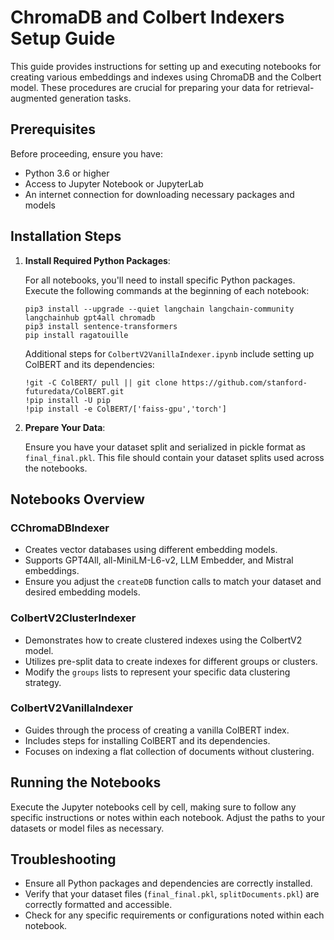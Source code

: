 # ChromaDB and Colbert Indexers Setup Guide

This guide provides instructions for setting up and executing notebooks for creating various embeddings and indexes using ChromaDB and the Colbert model. These procedures are crucial for preparing your data for retrieval-augmented generation tasks.

## Prerequisites

Before proceeding, ensure you have:

- Python 3.6 or higher
- Access to Jupyter Notebook or JupyterLab
- An internet connection for downloading necessary packages and models

## Installation Steps

1. **Install Required Python Packages**:

    For all notebooks, you'll need to install specific Python packages. Execute the following commands at the beginning of each notebook:

    ```shell
    pip3 install --upgrade --quiet langchain langchain-community langchainhub gpt4all chromadb
    pip3 install sentence-transformers
    pip install ragatouille
    ```

    Additional steps for `ColbertV2VanillaIndexer.ipynb` include setting up ColBERT and its dependencies:

    ```shell
    !git -C ColBERT/ pull || git clone https://github.com/stanford-futuredata/ColBERT.git
    !pip install -U pip
    !pip install -e ColBERT/['faiss-gpu','torch']
    ```

2. **Prepare Your Data**:

    Ensure you have your dataset split and serialized in pickle format as `final_final.pkl`. This file should contain your dataset splits used across the notebooks.

## Notebooks Overview

### CChromaDBIndexer

- Creates vector databases using different embedding models.
- Supports GPT4All, all-MiniLM-L6-v2, LLM Embedder, and Mistral embeddings.
- Ensure you adjust the `createDB` function calls to match your dataset and desired embedding models.

### ColbertV2ClusterIndexer

- Demonstrates how to create clustered indexes using the ColbertV2 model.
- Utilizes pre-split data to create indexes for different groups or clusters.
- Modify the `groups` lists to represent your specific data clustering strategy.

### ColbertV2VanillaIndexer

- Guides through the process of creating a vanilla ColBERT index.
- Includes steps for installing ColBERT and its dependencies.
- Focuses on indexing a flat collection of documents without clustering.

## Running the Notebooks

Execute the Jupyter notebooks cell by cell, making sure to follow any specific instructions or notes within each notebook. Adjust the paths to your datasets or model files as necessary.

## Troubleshooting

- Ensure all Python packages and dependencies are correctly installed.
- Verify that your dataset files (`final_final.pkl`, `splitDocuments.pkl`) are correctly formatted and accessible.
- Check for any specific requirements or configurations noted within each notebook.
